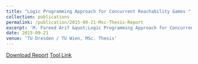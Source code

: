 ```yaml
---
title: "Logic Programming Approach for Concurrent Reachability Games "
collection: publications
permalink: /publication/2015-09-21-Msc-Thesis-Report
excerpt: 'M. Fareed Arif &quot;Logic Programming Approach for Concurrent Reachability Games&quot; <i>TU Dresden / TU Wien, MSc. Thesis</i>'
date: 2015-09-21 
venue: 'TU Dresden / TU Wien, MSc. Thesis'
---
```


<a href='http://farif.github.io/files/papers/Farif-Msc-Thesis-Report-11.pdf'>Download Report</a>
<a href='https://github.com/farif/'>Tool Link</a>
